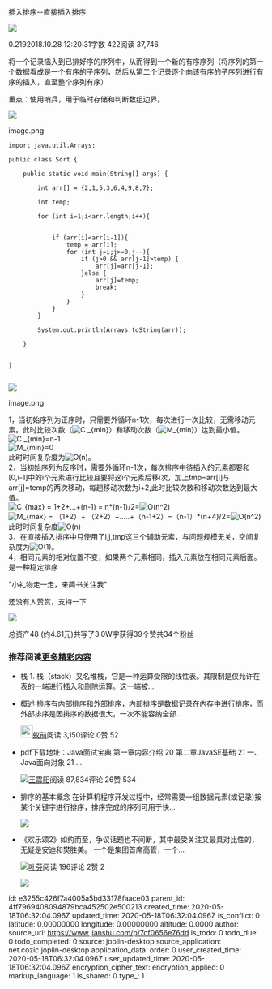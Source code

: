插入排序--直接插入排序

[![](https://upload.jianshu.io/users/upload_avatars/11016594/056b3a0b-ba42-4fa6-a401-e7040f278396.jpg?imageMogr2/auto-orient/strip|imageView2/1/w/96/h/96)](https://www.jianshu.com/u/6b9ff2e65f8c)

0.2192018.10.28 12:20:31字数 422阅读 37,746

将一个记录插入到已排好序的序列中，从而得到一个新的有序序列（将序列的第一个数据看成是一个有序的子序列，然后从第二个记录逐个向该有序的子序列进行有序的插入，直至整个序列有序）

重点：使用哨兵，用于临时存储和判断数组边界。

![](https://upload-images.jianshu.io/upload_images/11016594-150b6c462e3ed809.png?imageMogr2/auto-orient/strip|imageView2/2/w/471)

image.png

```
import java.util.Arrays;

public class Sort {

    public static void main(String[] args) {

        int arr[] = {2,1,5,3,6,4,9,8,7};

        int temp;

        for (int i=1;i<arr.length;i++){

            
            if (arr[i]<arr[i-1]){
                temp = arr[i];
                for (int j=i;j>=0;j--){
                    if (j>0 && arr[j-1]>temp) {
                        arr[j]=arr[j-1];
                    }else {
                        arr[j]=temp;
                        break;
                    }
                }
            }
        }

        System.out.println(Arrays.toString(arr));

    }


}


```

![](https://upload-images.jianshu.io/upload_images/11016594-99e70648ddb4b690.png?imageMogr2/auto-orient/strip|imageView2/2/w/477)

image.png

1，当初始序列为正序时，只需要外循环n-1次，每次进行一次比较，无需移动元素。此时比较次数（![C _{min}](:/79fedcd9900347d49add4be4c1f6191e)）和移动次数（![M_{min}](:/22bf114d7aaa4869bea7442454378eb4)）达到最小值。  
![C _{min}](:/79fedcd9900347d49add4be4c1f6191e)=n-1  
![M_{min}](:/22bf114d7aaa4869bea7442454378eb4)=0  
此时时间复杂度为![O(n)](https://math.jianshu.com/math?formula=O(n))。  
2，当初始序列为反序时，需要外循环n-1次，每次排序中待插入的元素都要和\[0,i-1\]中的i个元素进行比较且要将这i个元素后移i次，加上tmp=arr\[i\]与arr\[j\]=temp的两次移动，每趟移动次数为i+2,此时比较次数和移动次数达到最大值。  
![C_{max}](:/9db984ddf4ba44429cb9e44ffd6e4c8e) = 1+2+...+(n-1) = n*(n-1)/2=![O(n^2)](https://math.jianshu.com/math?formula=O(n%5E2))  
![M_{max}](:/5209acb28fa94a43a0a0b149b7dbfc53) = （1+2）+ （2+2）+.....+（n-1+2）=（n-1）*(n+4)/2=![O(n^2)](https://math.jianshu.com/math?formula=O(n%5E2))  
此时时间复杂度![O(n)](https://math.jianshu.com/math?formula=O(n))  
3，在直接插入排序中只使用了i,j,tmp这三个辅助元素，与问题规模无关，空间复杂度为![O(1)](https://math.jianshu.com/math?formula=O(1))。  
4，相同元素的相对位置不变，如果两个元素相同，插入元素放在相同元素后面。是一种稳定排序

"小礼物走一走，来简书关注我"

还没有人赞赏，支持一下

[![  ](https://upload.jianshu.io/users/upload_avatars/11016594/056b3a0b-ba42-4fa6-a401-e7040f278396.jpg?imageMogr2/auto-orient/strip|imageView2/1/w/100/h/100)](https://www.jianshu.com/u/6b9ff2e65f8c)

总资产48 (约4.61元)共写了3.0W字获得39个赞共34个粉丝

### 推荐阅读[更多精彩内容](https://www.jianshu.com/)

- 栈 1\. 栈（stack）又名堆栈，它是一种运算受限的线性表。其限制是仅允许在表的一端进行插入和删除运算。这一端被...
    
- 概述 排序有内部排序和外部排序，内部排序是数据记录在内存中进行排序，而外部排序是因排序的数据很大，一次不能容纳全部...
    
    [<img width="24" height="24" src=":/1b94557cd2584681befdd9798052f770"/>蚁前](https://www.jianshu.com/u/e61b8f216770)阅读 3,150评论 0赞 52
    
- pdf下载地址：Java面试宝典 第一章内容介绍 20 第二章JavaSE基础 21 一、Java面向对象 21 ...
    
    [![](https://upload.jianshu.io/users/upload_avatars/6480773/e7eb1b5f-9375-4d65-a47f-f46719569b93?imageMogr2/auto-orient/strip|imageView2/1/w/48/h/48)王震阳](https://www.jianshu.com/u/773a782d9d83)阅读 87,834评论 26赞 534
    
- 排序的基本概念 在计算机程序开发过程中，经常需要一组数据元素(或记录)按某个关键字进行排序，排序完成的序列可用于快...
    
    [![](https://upload-images.jianshu.io/upload_images/925576-a1e2687f474c34b4.PNG?imageMogr2/auto-orient/strip|imageView2/1/w/300/h/240)](https://www.jianshu.com/p/00fb48b1b6a6)
- 《欢乐颂2》如约而至，争议话题也不间断，其中最受关注又最具对比性的，无疑是安迪和樊胜美。 一个是集团首席高管，一个...
    
    [![](https://upload.jianshu.io/users/upload_avatars/1775969/10b23d429485.jpg?imageMogr2/auto-orient/strip|imageView2/1/w/48/h/48)叶芬](https://www.jianshu.com/u/b90b23927aab)阅读 196评论 2赞 2
    
    [![](https://upload-images.jianshu.io/upload_images/1775969-4ccbb79849af6866.jpg?imageMogr2/auto-orient/strip|imageView2/1/w/300/h/240)](https://www.jianshu.com/p/eb6ecfcf2ab7)

id: e3255c426f7a4005a5bd33178faace03
parent_id: 4ff7969408094879bca452502e500213
created_time: 2020-05-18T06:32:04.096Z
updated_time: 2020-05-18T06:32:04.096Z
is_conflict: 0
latitude: 0.00000000
longitude: 0.00000000
altitude: 0.0000
author: 
source_url: https://www.jianshu.com/p/7cf0656e76dd
is_todo: 0
todo_due: 0
todo_completed: 0
source: joplin-desktop
source_application: net.cozic.joplin-desktop
application_data: 
order: 0
user_created_time: 2020-05-18T06:32:04.096Z
user_updated_time: 2020-05-18T06:32:04.096Z
encryption_cipher_text: 
encryption_applied: 0
markup_language: 1
is_shared: 0
type_: 1